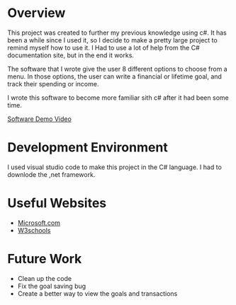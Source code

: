 # Overview

This project was created to further my previous knowledge using c#. It has been a while since I used it, so I decide to make a pretty large project to remind myself how to use it. I Had to use a lot of help from the C# documentation site, but in the end it works.


The software that I wrote give the user 8 different options to choose from a menu. In those options, the user can write a financial or lifetime goal, and track their spending or income. 


I wrote this software to become more familiar sith c# after it had been some time.


[Software Demo Video](https://youtu.be/Pa2qAj5VbY8)

# Development Environment

I used visual studio code to make this project in the C# language. I had to downlode the ,net framework.


# Useful Websites


- [Microsoft.com](https://learn.microsoft.com/en-us/dotnet/csharp/tour-of-csharp/)
- [W3schools](https://www.w3schools.com/cs/cs_syntax.php)

# Future Work

- Clean up the code
- Fix the goal saving bug
- Create a better way to view the goals and transactions